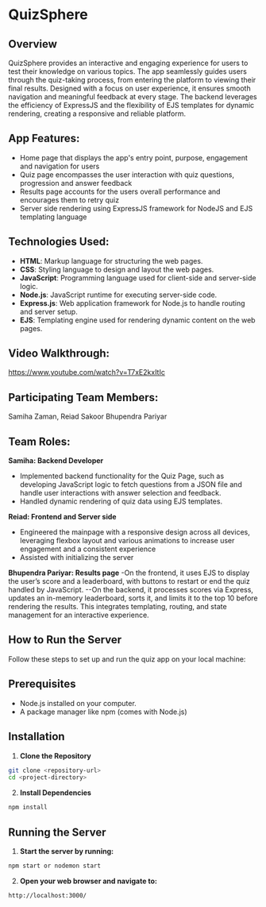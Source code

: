# QuizSphere

## Overview

QuizSphere provides an interactive and engaging experience for users to test their knowledge on various topics. The app seamlessly guides users through the quiz-taking process, from entering the platform to viewing their final results. Designed with a focus on user experience, it ensures smooth navigation and meaningful feedback at every stage. The backend leverages the efficiency of ExpressJS and the flexibility of EJS templates for dynamic rendering, creating a responsive and reliable platform.

## App Features:

- Home page that displays the app's entry point, purpose, engagement and navigation for users
- Quiz page encompasses the user interaction with quiz questions, progression and answer feedback
- Results page accounts for the users overall performance and encourages them to retry quiz
- Server side rendering using ExpressJS framework for NodeJS and EJS templating language
  
## Technologies Used:

- **HTML**: Markup language for structuring the web pages.
- **CSS**: Styling language to design and layout the web pages.
- **JavaScript**: Programming language used for client-side and server-side logic.
- **Node.js**: JavaScript runtime for executing server-side code.
- **Express.js**: Web application framework for Node.js to handle routing and server setup.
- **EJS**: Templating engine used for rendering dynamic content on the web pages.

## Video Walkthrough:
https://www.youtube.com/watch?v=T7xE2kxItIc 

## Participating Team Members:

Samiha Zaman, Reiad Sakoor Bhupendra Pariyar

## Team Roles:

**Samiha: Backend Developer**
- Implemented backend functionality for the Quiz Page, such as developing JavaScript logic to fetch questions from a JSON file and handle user interactions with answer selection and feedback.
- Handled dynamic rendering of quiz data using EJS templates.

**Reiad: Frontend and Server side**
- Engineered the mainpage with a responsive design across all devices, leveraging flexbox layout and various animations to increase user engagement and a consistent experience   
- Assisted with initializing the server

**Bhupendra Pariyar: Results page**
-On the frontend, it uses EJS to display the user’s score and a leaderboard, with buttons to restart or end the quiz handled by JavaScript. --On the backend, it processes scores via Express, updates an in-memory leaderboard, sorts it, and limits it to the top 10 before rendering the results. This integrates templating, routing, and state management for an interactive experience.

## How to Run the Server

Follow these steps to set up and run the quiz app on your local machine:

## Prerequisites
- Node.js installed on your computer.
- A package manager like npm (comes with Node.js)

## Installation

1. **Clone the Repository**

```bash
git clone <repository-url>
cd <project-directory>
```
2. **Install Dependencies**

```bash
npm install
```

## Running the Server

1. **Start the server by running:**

```bash
npm start or nodemon start
```

2. **Open your web browser and navigate to:**

```bash
http://localhost:3000/
```
